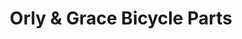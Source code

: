---
title: "Orly & Grace Bicycle Parts"
url: /lapu-lapu/orly-und-grace-bicycle-parts/
shop: Fahrrad
---
